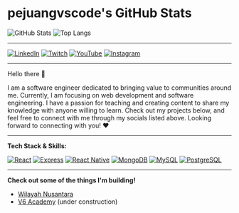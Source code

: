 # pejuangvscode's GitHub Stats

![GitHub Stats](https://github-readme-stats.vercel.app/api?username=pejuangvscode&show_icons=true&theme=radical)
![Top Langs](https://github-readme-stats.vercel.app/api/top-langs/?username=pejuangvscode&layout=compact&theme=radical)

---

[![LinkedIn](https://img.shields.io/badge/-LinkedIn-blue?logo=linkedin&logoColor=white)](https://linkedin.com/in/yourprofile)
[![Twitch](https://img.shields.io/badge/-Twitch-purple?logo=twitch&logoColor=white)](https://twitch.tv/yourprofile)
[![YouTube](https://img.shields.io/badge/-YouTube-red?logo=youtube&logoColor=white)](https://youtube.com/yourprofile)
[![Instagram](https://img.shields.io/badge/-Instagram-E4405F?logo=instagram&logoColor=white)](https://instagram.com/yourprofile)

---

Hello there 👋

I am a software engineer dedicated to bringing value to communities around me. Currently, I am focusing on web development and software engineering. I have a passion for teaching and creating content to share my knowledge with anyone willing to learn. Check out my projects below, and feel free to connect with me through my socials listed above. Looking forward to connecting with you! ❤️

---

**Tech Stack & Skills:**

[![React](https://img.shields.io/badge/-React-61DAFB?logo=react&logoColor=white)](#)
[![Express](https://img.shields.io/badge/-Express-000000?logo=express&logoColor=white)](#)
[![React Native](https://img.shields.io/badge/-React%20Native-61DAFB?logo=react&logoColor=white)](#)
[![MongoDB](https://img.shields.io/badge/-MongoDB-47A248?logo=mongodb&logoColor=white)](#)
[![MySQL](https://img.shields.io/badge/-MySQL-4479A1?logo=mysql&logoColor=white)](#)
[![PostgreSQL](https://img.shields.io/badge/-PostgreSQL-336791?logo=postgresql&logoColor=white)](#)

---

**Check out some of the things I'm building!**
- [Wilayah Nusantara](https://github.com/pejuangvscode/wilayah-nusantara)
- [V6 Academy](https://github.com/pejuangvscode/v6-academy) (under construction)
